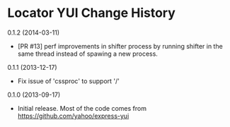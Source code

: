 Locator YUI Change History
==========================

0.1.2 (2014-03-11)

* [PR #13] perf improvements in shifter process by running shifter in the same thread instead of spawing a new process.

0.1.1 (2013-12-17)

* Fix issue of 'cssproc' to support '/'

0.1.0 (2013-09-17)

* Initial release. Most of the code comes from https://github.com/yahoo/express-yui
